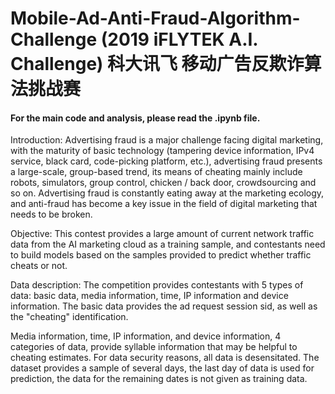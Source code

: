 # Mobile-Ad-Anti-Fraud-Algorithm-Challenge (2019 iFLYTEK A.I. Challenge)   科大讯飞 移动广告反欺诈算法挑战赛 

#### For the main code and analysis, please read the .ipynb file.

Introduction:
Advertising fraud is a major challenge facing digital marketing, with the maturity of basic technology (tampering device information, IPv4 service, black card, code-picking platform, etc.), advertising fraud presents a large-scale, group-based trend, its means of cheating mainly include robots, simulators, group control, chicken / back door, crowdsourcing and so on. Advertising fraud is constantly eating away at the marketing ecology, and anti-fraud has become a key issue in the field of digital marketing that needs to be broken.

Objective:
This contest provides a large amount of current network traffic data from the AI marketing cloud as a training sample, and contestants need to build models based on the samples provided to predict whether traffic cheats or not.

Data description:
The competition provides contestants with 5 types of data: basic data, media information, time, IP information and device information. The basic data provides the ad request session sid, as well as the "cheating" identification.

Media information, time, IP information, and device information, 4 categories of data, provide syllable information that may be helpful to cheating estimates. For data security reasons, all data is desensitated. The dataset provides a sample of several days, the last day of data is used for prediction, the data for the remaining dates is not given as training data.
